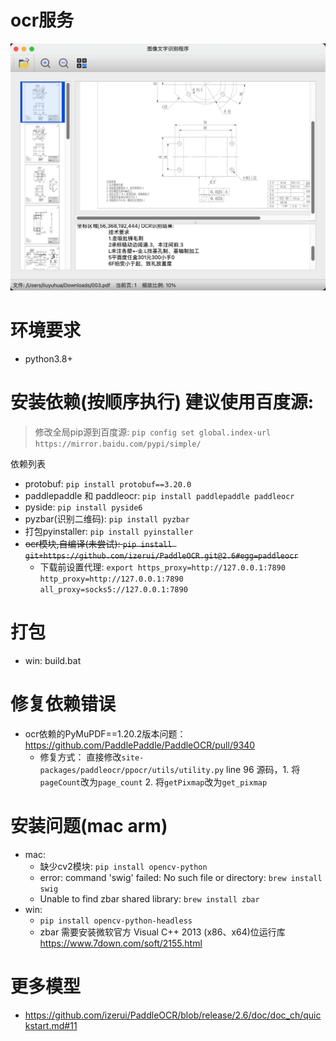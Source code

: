 # ocr服务

![示例图片](demo.png)

# 环境要求
* python3.8+

# 安装依赖(按顺序执行) 建议使用百度源: 
> 修改全局pip源到百度源: `pip config set global.index-url https://mirror.baidu.com/pypi/simple/`

依赖列表
* protobuf: `pip install protobuf==3.20.0`
* paddlepaddle 和 paddleocr: `pip install paddlepaddle paddleocr`
* pyside: `pip install pyside6`
* pyzbar(识别二维码): `pip install pyzbar`
* 打包pyinstaller: `pip install pyinstaller`
* ~~ocr模块,自编译(未尝试): `pip install git+https://github.com/izerui/PaddleOCR.git@2.6#egg=paddleocr`~~ 
  * 下载前设置代理: `export https_proxy=http://127.0.0.1:7890 http_proxy=http://127.0.0.1:7890 all_proxy=socks5://127.0.0.1:7890`

# 打包
* win: build.bat

# 修复依赖错误
* ocr依赖的PyMuPDF==1.20.2版本问题：https://github.com/PaddlePaddle/PaddleOCR/pull/9340
  * 修复方式： 直接修改`site-packages/paddleocr/ppocr/utils/utility.py` line 96 源码，1. 将`pageCount`改为`page_count` 2. 将`getPixmap`改为`get_pixmap`

# 安装问题(mac arm)
* mac: 
  * 缺少cv2模块: `pip install opencv-python`
  * error: command 'swig' failed: No such file or directory: `brew install swig`
  * Unable to find zbar shared library: `brew install zbar`
* win:
  * `pip install opencv-python-headless`
  * zbar 需要安装微软官方 Visual C++ 2013 (x86、x64)位运行库 https://www.7down.com/soft/2155.html


# 更多模型
* https://github.com/izerui/PaddleOCR/blob/release/2.6/doc/doc_ch/quickstart.md#11